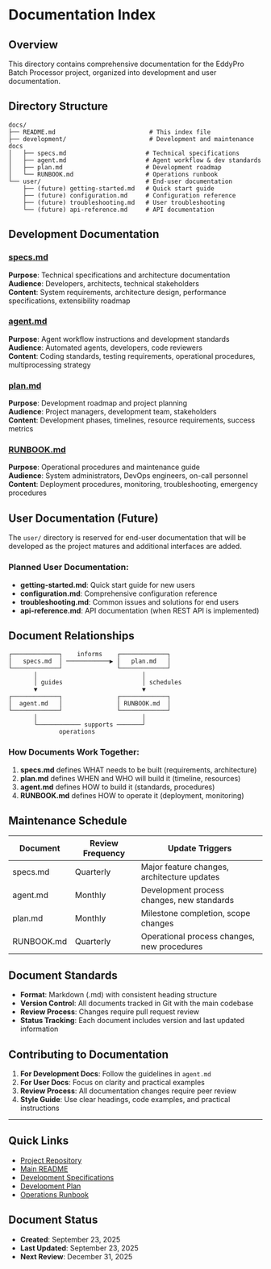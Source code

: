 # Documentation Index

## Overview

This directory contains comprehensive documentation for the EddyPro Batch Processor project, organized into development and user documentation.

## Directory Structure

```
docs/
├── README.md                          # This index file
├── development/                       # Development and maintenance docs
│   ├── specs.md                      # Technical specifications
│   ├── agent.md                      # Agent workflow & dev standards
│   ├── plan.md                       # Development roadmap
│   └── RUNBOOK.md                    # Operations runbook
└── user/                             # End-user documentation
    ├── (future) getting-started.md   # Quick start guide
    ├── (future) configuration.md     # Configuration reference
    ├── (future) troubleshooting.md   # User troubleshooting
    └── (future) api-reference.md     # API documentation
```

## Development Documentation

### [specs.md](development/specs.md)
**Purpose**: Technical specifications and architecture documentation  
**Audience**: Developers, architects, technical stakeholders  
**Content**: System requirements, architecture design, performance specifications, extensibility roadmap

### [agent.md](development/agent.md)  
**Purpose**: Agent workflow instructions and development standards  
**Audience**: Automated agents, developers, code reviewers  
**Content**: Coding standards, testing requirements, operational procedures, multiprocessing strategy

### [plan.md](development/plan.md)
**Purpose**: Development roadmap and project planning  
**Audience**: Project managers, development team, stakeholders  
**Content**: Development phases, timelines, resource requirements, success metrics

### [RUNBOOK.md](development/RUNBOOK.md)
**Purpose**: Operational procedures and maintenance guide  
**Audience**: System administrators, DevOps engineers, on-call personnel  
**Content**: Deployment procedures, monitoring, troubleshooting, emergency procedures

## User Documentation (Future)

The `user/` directory is reserved for end-user documentation that will be developed as the project matures and additional interfaces are added.

### Planned User Documentation:
- **getting-started.md**: Quick start guide for new users
- **configuration.md**: Comprehensive configuration reference
- **troubleshooting.md**: Common issues and solutions for end users
- **api-reference.md**: API documentation (when REST API is implemented)

## Document Relationships

```
┌─────────────┐    informs    ┌─────────────┐
│   specs.md  │ ────────────▶ │   plan.md   │
└─────────────┘               └─────────────┘
       │                             │
       │ guides                      │ schedules
       ▼                             ▼
┌─────────────┐               ┌─────────────┐
│  agent.md   │               │ RUNBOOK.md  │
└─────────────┘               └─────────────┘
       │                             │
       └──────────── supports ───────┘
              operations
```

### How Documents Work Together:

1. **specs.md** defines WHAT needs to be built (requirements, architecture)
2. **plan.md** defines WHEN and WHO will build it (timeline, resources)  
3. **agent.md** defines HOW to build it (standards, procedures)
4. **RUNBOOK.md** defines HOW to operate it (deployment, monitoring)

## Maintenance Schedule

| Document | Review Frequency | Update Triggers |
|----------|------------------|-----------------|
| specs.md | Quarterly | Major feature changes, architecture updates |
| agent.md | Monthly | Development process changes, new standards |
| plan.md | Monthly | Milestone completion, scope changes |
| RUNBOOK.md | Quarterly | Operational process changes, new procedures |

## Document Standards

- **Format**: Markdown (.md) with consistent heading structure
- **Version Control**: All documents tracked in Git with the main codebase
- **Review Process**: Changes require pull request review
- **Status Tracking**: Each document includes version and last updated information

## Contributing to Documentation

1. **For Development Docs**: Follow the guidelines in `agent.md`
2. **For User Docs**: Focus on clarity and practical examples
3. **Review Process**: All documentation changes require peer review
4. **Style Guide**: Use clear headings, code examples, and practical instructions

---

## Quick Links

- [Project Repository](https://github.com/rasmusjen/eddypro_batch_processor)
- [Main README](../README.md)
- [Development Specifications](development/specs.md)
- [Development Plan](development/plan.md)
- [Operations Runbook](development/RUNBOOK.md)

## Document Status
- **Created**: September 23, 2025
- **Last Updated**: September 23, 2025
- **Next Review**: December 31, 2025
